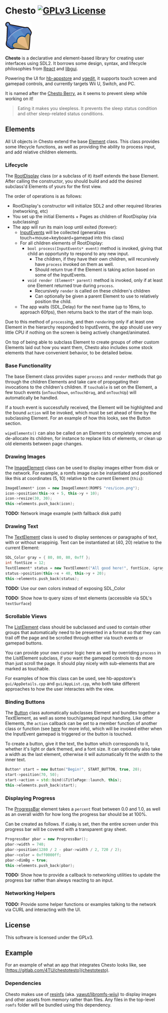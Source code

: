 # Chesto [![GPLv3 License](https://img.shields.io/badge/license-GPLv3-blue.svg?style=flat-square)](https://opensource.org/licenses/GPL-3.0)

![logo](logo.png)

**Chesto** is a declarative and element-based library for creating user interfaces using SDL2. It borrows some design, syntax, and lifecycle philosophies from [React](https://github.com/facebook/react) and [libgui](https://github.com/Maschell/libgui).

Powering the UI for [hb-appstore](https://github.com/vgmoose/hb-appstore) and [vgedit](https://github.com/vgmoose/vgedit), it supports touch screen and gamepad controls, and currently targets Wii U, Switch, and PC.

It is named after the [Chesto Berry](https://bulbapedia.bulbagarden.net/wiki/Chesto_Berry), as it seems to prevent sleep while working on it!

> Eating it makes you sleepless. It prevents the sleep status condition and other sleep-related status conditions.

## Elements
All UI objects in Chesto extend the base [Element](src/Element.hpp) class. This class provides some lifecycle functions, as well as providing the ability to process input, and add relative children elements.

### Lifecycle
The [RootDisplay](src/RootDisplay.hpp) class (or a subclass of it) itself extends the base Element. After calling the constructor, you should build and add the desired subclass'd Elements of yours for the first view.

The order of operations is as follows:
- RootDisplay's constructor will initialize SDL2 and other required libraries (networking, etc)
- You set up the initial Elements + Pages as children of RootDisplay (via subclassing)
- The app will run its main loop until exited (forever):
    - [InputEvents](src/InputEvents.hpp) will be collected (generalizes touch+mouse+keyboard+gamepad into this class)
    - For all children elements of RootDisplay:
        - `bool process(InputEvents* event)` method is invoked, giving that child an opportunity to respond to any new input.
            - The children, if they have their own children, will recursively have `process` invoked on them as well.
            - Should return true if the Element is taking action based on some of the InputEvents.
        - `void render (Element* parent)` method is invoked, only if at least one Element returned true during  `process`.
            - Recursively `render` is called on these children's children
            - Can optionally be given a parent Element to use to relatively position the child.
    - The app waits (SDL_Delay) for the next frame (up to 16ms, to approach 60fps), then returns back to the start of the main loop.

Due to this method of `process`ing, and then `render`ing only if at least one Element in the hierarchy responded to InputEvents, the app should use very little CPU if nothing on the screen is being actively changed/animated.

On top of being able to subclass Element to create groups of other custom Elements laid out how you want them, Chesto also includes some stock elements that have convenient behavior, to be detailed below.

### Base Functionality
The base Element class provides super `process` and `render` methods that go through the children Elements and take care of propogating their invocations to the children's children. If `touchable` is set on the Element, a few touch events (`onTouchDown`, `onTouchDrag`, and `onTouchUp`) will automatically be handled.

If a touch event is successfully received, the Element will be highlighted and the bound `action` will be invoked, which must be set ahead of time by the subclassing Element. For an example of how this looks, see the Button section.

`wipeElements()` can also be called on an Element to completely remove and de-allocate its children, for instance to replace lists of elements, or clean up old elements between page changes.

### Drawing Images
The [ImageElement](src/ImageElement.hpp) class can be used to display images either from disk or the network. For example, a romfs image can be instantiated and positioned like this at coordinates (5, 10) relative to the current Element (`this`):

```C++
ImageElement* icon = new ImageElement(ROMFS "res/icon.png");
icon->position(this->x + 5, this->y + 10);
icon->resize(30, 30);
this->elements.push_back(icon);
```

**TODO:** Network image example (with fallback disk path)

### Drawing Text
The [TextElement](src/TextElement.hpp) class is used to display sentences or paragraphs of text, with or without wrappinig. Text can be instantiated at (40, 20) relative to the current Element:

```C++
SDL_Color gray = { 80, 80, 80, 0xff };
int fontSize = 12;
TextElement* status = new TextElement("All good here!", fontSize, &gray);
status->position(this->x + 40, this->y + 20);
this->elements.push_back(status);
```

**TODO:** Use our own colors instead of exposing SDL_Color

**TODO:** Show how to query sizes of text elements (accessible via SDL's `textSurface`)

### Scrollable Views
The [ListElement](src/ListElement.hpp) class should be subclassed and used to contain other groups that automatically need to be presented in a format so that they can trail off the page and be scrolled through either via touch events or gamepad buttons.

You can provide your own cursor logic here as well by overriding `process` in the LisitElement subclass, if you want the gamepad controls to do more than just scroll the page. It should play nicely with sub-elements that are marked as touchable.

For examples of how this class can be used, see hb-appstore's `gui/AppDetails.cpp` and `gui/AppList.cpp`, who both take different approaches to how the user interactes with the view.

### Binding Buttons
The [Button](src/Button.hpp) class automatically subclasses Element and bundles together a TextElement, as well as some touch/gamepad input handling. Like other Elements, the `action` callback can be set to a member function of another class or function (see [here](https://stackoverflow.com/questions/14189440/c-class-member-callback-simple-examples) for more info), which will be invoked either when the InputEvent gamepad is triggered or the button is touched.

To create a button, give it the text, the button which corresponds to it, whether it's light or dark themed, and a font size. It can optionally also take a width as the last element, otherwise it will automatically fit the width to the inner text.

```C++
Button* start = new Button("Begin!", START_BUTTON, true, 20);
start->position(70, 50);
start->action = std::bind(&TitlePage::launch, this);
this->elements.push_back(start);
```

### Displaying Progress
The [ProgressBar](src/ProgressBar.hpp) element takes a `percent` float between 0.0 and 1.0, as well as an overall width for how long the progress bar should be at 100%.

Can be created as follows. If `dimBg` is set, then the entire screen under this progress bar will be covered with a transparent gray sheet.

```C++
ProgressBar pbar = new ProgressBar();
pbar->width = 740;
pbar->position(1280 / 2 - pbar->width / 2, 720 / 2);
pbar->color = 0xff0000ff;
pbar->dimBg = true;
this->elements.push_back(pbar);
```

**TODO:** Show how to provide a callback to networking utilities to update the progress bar rather than always reacting to an input.

### Networking Helpers

**TODO:** Provide some helper functions or examples talking to the network via CURL and interacting with the UI.

## License
This software is licensed under the GPLv3.

## Example
For an example of what an app that integrates Chesto looks like, see [https://gitlab.com/4TU/chestotesto](chestotesto).

### Dependencies
Chesto makes use of [resinfs](https://gitlab.com/4TU/resinfs) (aka. [yawut/libromfs-wiiu](https://github.com/yawut/libromfs-wiiu)) to display images and other assets from memory rather than files. Any files in the top-level `romfs` folder will be bundled using this dependency.